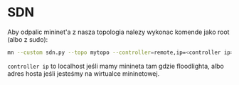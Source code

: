 # SDN

Aby odpalic mininet'a z nasza topologia nalezy wykonac komende jako root (albo z sudo):
```bash
mn --custom sdn.py --topo mytopo --controller=remote,ip=<controller ip>,port=6653
```

```controller ip``` to localhost jeśli mamy minineta tam gdzie floodlighta, albo adres hosta jeśli jesteśmy na wirtualce mininetowej.
